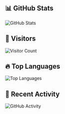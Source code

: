 ## 📊 GitHub Stats

![GitHub Stats](https://github-readme-stats.vercel.app/api?username=<Kirankumarvel>&show_icons=true&theme=radical)

## 👀 Visitors

![Visitor Count](https://komarev.com/ghpvc/?username=<Kirankumarvel>&color=blue)

## 🔥 Top Languages

![Top Languages](https://github-readme-stats.vercel.app/api/top-langs/?username=<Kirankumarvel>&layout=compact&theme=radical)

## 🚀 Recent Activity

<!-- GitHub Activity -->
![GitHub Activity](https://activity-graph.herokuapp.com/graph?username=<Kirankumarvel>&theme=dracula)

